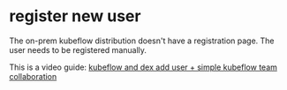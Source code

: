 # register new user

The on-prem kubeflow distribution doesn't have a registration page. The user needs to be registered manually.

This is a video guide:
[kubeflow and dex add user + simple kubeflow team collaboration](https://www.youtube.com/watch?v=AjNbcMGl8Y4)
